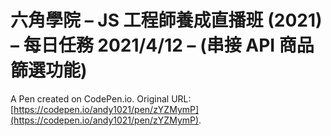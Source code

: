 # 六角學院 – JS 工程師養成直播班 (2021) – 每日任務 2021/4/12 – (串接 API 商品篩選功能)

A Pen created on CodePen.io. Original URL: [https://codepen.io/andy1021/pen/zYZMymP](https://codepen.io/andy1021/pen/zYZMymP).


